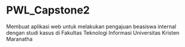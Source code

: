 # PWL_Capstone2
Membuat aplikasi web untuk melakukan pengajuan beasiswa internal dengan studi kasus di Fakultas Teknologi Informasi Universitas Kristen Maranatha
